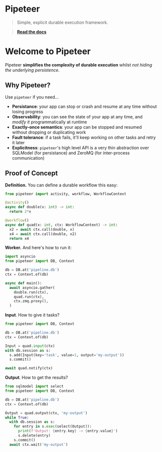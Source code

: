 # Pipeteer

> Simple, explicit durable execution framework.

> [**Read the docs**](https://marciclabas.github.io/pipeteer/)

# Welcome to Pipeteer

Pipeteer **simplifies the complexity of durable execution** whilst *not hiding the underlying persistence*.

## Why Pipeteer?

Use `pipeteer` if you need...

- **Persistance**: your app can stop or crash and resume at any time without losing progress
- **Observability**: you can see the state of your app at any time, and *modify it* programmatically at runtime
- **Exactly-once semantics**: your app can be stopped and resumed without dropping or duplicating work
- **Fault tolerance**: if a task fails, it'll keep working on other tasks and retry it later
- **Explicitness**: `pipeteer`'s high level API is a very thin abstraction over SQLModel (for persistance) and ZeroMQ (for inter-process communication)

## Proof of Concept

**Definition.** You can define a durable workflow this easy:

```python
from pipeteer import activity, workflow, WorkflowContext

@activity()
async def double(x: int) -> int:
  return 2*x

@workflow()
async def quad(x: int, ctx: WorkflowContext) -> int:
  x2 = await ctx.call(double, x)
  x4 = await ctx.call(double, x2)
  return x4
```

**Worker.** And here's how to run it:

```python
import asyncio
from pipeteer import DB, Context

db = DB.at('pipeline.db')
ctx = Context.of(db)

async def main():
  await asyncio.gather(
    double.run(ctx),
    quad.run(ctx),
    ctx.zmq.proxy(),
  )
```

**Input**. How to give it tasks?
  
```python
from pipeteer import DB, Context

db = DB.at('pipeline.db')
ctx = Context.of(db)

Input = quad.input(ctx)
with db.session as s:
  s.add(Input(key='task', value=1, output='my-output'))
  s.commit()

await quad.notify(ctx)
```

**Output**. How to get the results?

```python
from sqlmodel import select
from pipeteer import DB, Context

db = DB.at('pipeline.db')
ctx = Context.of(db)

Output = quad.output(ctx, 'my-output')
while True:
  with db.session as s:
    for entry in s.exec(select(Output)):
      print(f'Output: {entry.key} -> {entry.value}')
      s.delete(entry)
    s.commit()
  await ctx.wait('my-output')
```